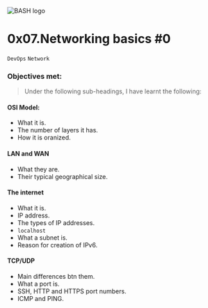 ![BASH logo](https://d33wubrfki0l68.cloudfront.net/306f655dcc33cc3d958cab80d78d3f2da427974c/a2bd8/img/logo/svg/full_colored_dark.svg)
# 0x07.Networking basics #0
`DevOps` `Network`

### Objectives met:
> Under the following sub-headings, I have learnt the following:

#### OSI Model:
* What it is.
* The number of layers it has.
* How it is oranized.

#### LAN and WAN
* What they are.
* Their typical geographical size.

#### The internet
* What it is.
* IP address.
* The types of IP addresses.
* `localhost`
* What a subnet is.
* Reason for creation of IPv6.

#### TCP/UDP
* Main differences btn them.
* What a port is.
* SSH, HTTP and HTTPS port numbers.
* ICMP and PING.
